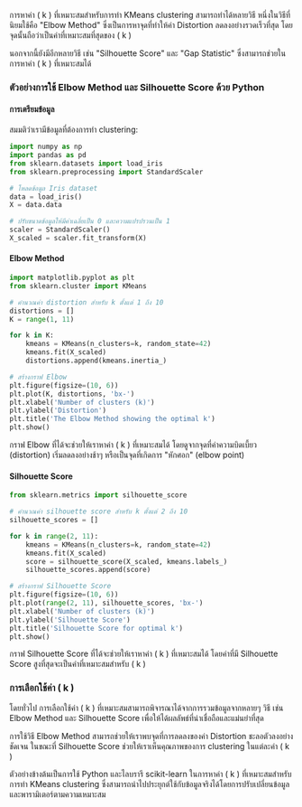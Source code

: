 การหาค่า \( k \) ที่เหมาะสมสำหรับการทำ KMeans clustering สามารถทำได้หลายวิธี หนึ่งในวิธีที่นิยมใช้คือ "Elbow Method" ซึ่งเป็นการหาจุดที่ทำให้ค่า Distortion ลดลงอย่างรวดเร็วที่สุด โดยจุดนั้นถือว่าเป็นค่าที่เหมาะสมที่สุดของ \( k \)

นอกจากนี้ยังมีอีกหลายวิธี เช่น "Silhouette Score" และ "Gap Statistic" ซึ่งสามารถช่วยในการหาค่า \( k \) ที่เหมาะสมได้

### ตัวอย่างการใช้ Elbow Method และ Silhouette Score ด้วย Python

#### การเตรียมข้อมูล
สมมติว่าเรามีข้อมูลที่ต้องการทำ clustering:

```python
import numpy as np
import pandas as pd
from sklearn.datasets import load_iris
from sklearn.preprocessing import StandardScaler

# โหลดข้อมูล Iris dataset
data = load_iris()
X = data.data

# ปรับขนาดข้อมูลให้มีค่าเฉลี่ยเป็น 0 และความแปรปรวนเป็น 1
scaler = StandardScaler()
X_scaled = scaler.fit_transform(X)
```

#### Elbow Method

```python
import matplotlib.pyplot as plt
from sklearn.cluster import KMeans

# คำนวณค่า distortion สำหรับ k ตั้งแต่ 1 ถึง 10
distortions = []
K = range(1, 11)

for k in K:
    kmeans = KMeans(n_clusters=k, random_state=42)
    kmeans.fit(X_scaled)
    distortions.append(kmeans.inertia_)

# สร้างกราฟ Elbow
plt.figure(figsize=(10, 6))
plt.plot(K, distortions, 'bx-')
plt.xlabel('Number of clusters (k)')
plt.ylabel('Distortion')
plt.title('The Elbow Method showing the optimal k')
plt.show()
```

กราฟ Elbow ที่ได้จะช่วยให้เราหาค่า \( k \) ที่เหมาะสมได้ โดยดูจากจุดที่ค่าความบิดเบี้ยว (distortion) เริ่มลดลงอย่างช้าๆ หรือเป็นจุดที่เกิดการ "หักศอก" (elbow point)

#### Silhouette Score

```python
from sklearn.metrics import silhouette_score

# คำนวณค่า silhouette score สำหรับ k ตั้งแต่ 2 ถึง 10
silhouette_scores = []

for k in range(2, 11):
    kmeans = KMeans(n_clusters=k, random_state=42)
    kmeans.fit(X_scaled)
    score = silhouette_score(X_scaled, kmeans.labels_)
    silhouette_scores.append(score)

# สร้างกราฟ Silhouette Score
plt.figure(figsize=(10, 6))
plt.plot(range(2, 11), silhouette_scores, 'bx-')
plt.xlabel('Number of clusters (k)')
plt.ylabel('Silhouette Score')
plt.title('Silhouette Score for optimal k')
plt.show()
```

กราฟ Silhouette Score ที่ได้จะช่วยให้เราหาค่า \( k \) ที่เหมาะสมได้ โดยค่าที่มี Silhouette Score สูงที่สุดจะเป็นค่าที่เหมาะสมสำหรับ \( k \)

### การเลือกใช้ค่า \( k \)

โดยทั่วไป การเลือกใช้ค่า \( k \) ที่เหมาะสมสามารถพิจารณาได้จากการรวมข้อมูลจากหลายๆ วิธี เช่น Elbow Method และ Silhouette Score เพื่อให้ได้ผลลัพธ์ที่น่าเชื่อถือและแม่นยำที่สุด

การใช้วิธี Elbow Method สามารถช่วยให้เราพบจุดที่การลดลงของค่า Distortion ชะลอตัวลงอย่างชัดเจน ในขณะที่ Silhouette Score ช่วยให้เราเห็นคุณภาพของการ clustering ในแต่ละค่า \( k \) 

ตัวอย่างข้างต้นเป็นการใช้ Python และไลบรารี scikit-learn ในการหาค่า \( k \) ที่เหมาะสมสำหรับการทำ KMeans clustering ซึ่งสามารถนำไปประยุกต์ใช้กับข้อมูลจริงได้โดยการปรับเปลี่ยนข้อมูลและพารามิเตอร์ตามความเหมาะสม